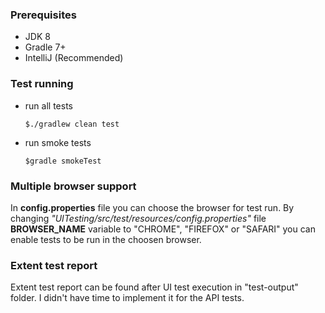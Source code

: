 ### Prerequisites
<ul>
        <li>JDK 8</li>
        <li>Gradle 7+</li>
        <li>IntelliJ (Recommended)</li>
  </ul>



### Test running
<ul>

  <li>run all tests

  ```
  $./gradlew clean test
  ```

  </li>

  <li>run smoke tests

  ```
  $gradle smokeTest
  ```
  </li>

  </ul>

### Multiple browser support
In <b>config.properties</b> file you can choose the browser for test run. By changing <i>"UITesting/src/test/resources/config.properties"</i> file <b>BROWSER_NAME</b> variable to "CHROME", "FIREFOX" or "SAFARI" you can enable tests to be run in the choosen browser.

### Extent test report
Extent test report can be found after UI test execution in "test-output" folder. I didn't have time to implement it for the API tests.